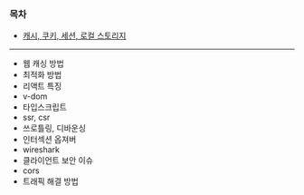 ### 목차

- [캐시, 쿠키, 세션, 로컬 스토리지](./Web/cache_cookie_session.md)

---

- 웹 캐싱 방법
- 최적화 방법
- 리액트 특징
- v-dom
- 타입스크립트
- ssr, csr
- 쓰로틀링, 디바운싱
- 인터섹션 옵져버
- wireshark
- 클라이언트 보안 이슈
- cors
- 트래픽 해결 방법
